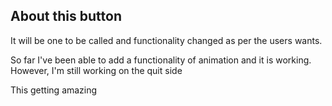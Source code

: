 ## About this button
It will be one to be called and functionality changed as per the users wants.

So far I've been able to add a functionality of animation and it is working. However, I'm still working on the quit side
 
 This getting amazing